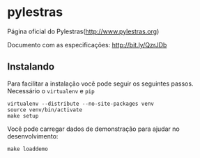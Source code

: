 pylestras
=========

Página oficial do Pylestras(http://www.pylestras.org)

Documento com as especificações: http://bit.ly/QzrJDb

Instalando
-----------

Para facilitar a instalação você pode seguir os seguintes passos. Necessário o `virtualenv` e `pip`

    virtualenv --distribute --no-site-packages venv
    source venv/bin/activate
    make setup

Você pode carregar dados de demonstração para ajudar no desenvolvimento:

    make loaddemo